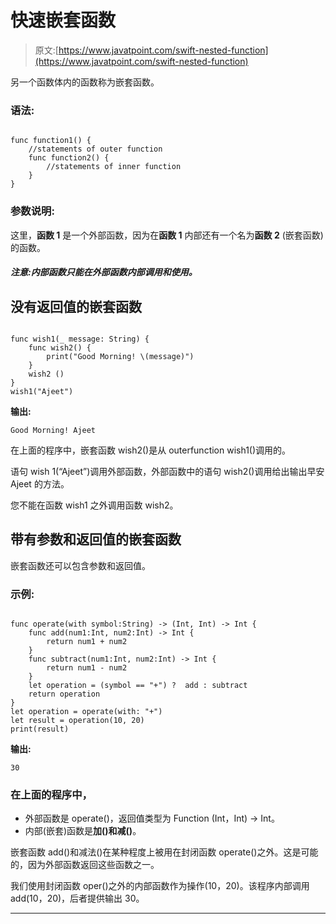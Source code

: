 # 快速嵌套函数

> 原文:[https://www.javatpoint.com/swift-nested-function](https://www.javatpoint.com/swift-nested-function)

另一个函数体内的函数称为嵌套函数。

### 语法:

```

func function1() {
    //statements of outer function
    func function2() {
        //statements of inner function
    }
}

```

### 参数说明:

这里，**函数 1** 是一个外部函数，因为在**函数 1** 内部还有一个名为**函数 2** (嵌套函数)的函数。

#### *注意:内部函数只能在外部函数内部调用和使用。*

## 没有返回值的嵌套函数

```

func wish1(_ message: String) {    
    func wish2() {
        print("Good Morning! \(message)")
    }
    wish2 ()
}
wish1("Ajeet")

```

**输出:**

```
Good Morning! Ajeet

```

在上面的程序中，嵌套函数 wish2()是从 outerfunction wish1()调用的。

语句 wish 1(“Ajeet”)调用外部函数，外部函数中的语句 wish2()调用给出输出早安 Ajeet 的方法。

您不能在函数 wish1 之外调用函数 wish2。

## 带有参数和返回值的嵌套函数

嵌套函数还可以包含参数和返回值。

### 示例:

```

func operate(with symbol:String) -> (Int, Int) -> Int {
    func add(num1:Int, num2:Int) -> Int {
        return num1 + num2
    }
    func subtract(num1:Int, num2:Int) -> Int {
        return num1 - num2
    }
    let operation = (symbol == "+") ?  add : subtract
    return operation
}
let operation = operate(with: "+")
let result = operation(10, 20)
print(result)

```

**输出:**

```
30

```

### 在上面的程序中，

*   外部函数是 operate()，返回值类型为 Function (Int，Int) -> Int。
*   内部(嵌套)函数是**加()**和**减()**。

嵌套函数 add()和减法()在某种程度上被用在封闭函数 operate()之外。这是可能的，因为外部函数返回这些函数之一。

我们使用封闭函数 oper()之外的内部函数作为操作(10，20)。该程序内部调用 add(10，20)，后者提供输出 30。

* * *
